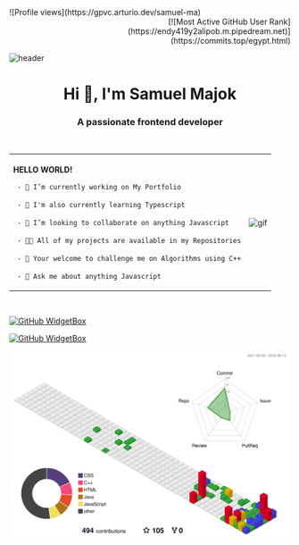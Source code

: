 <div align="left">  ![Profile views](https://gpvc.arturio.dev/samuel-ma) </div>  <div align="right">[![Most Active GitHub User Rank](https://endy419y2alipob.m.pipedream.net)](https://commits.top/egypt.html)  </div>
   

![header](https://capsule-render.vercel.app/api?type=waving&color=0:1870d5,35:1aa7ec,100:4adede&height=300&width=100%&section=header&text=SoniQ%20&fontSize=90&descAlignY=40)

<h1 align="center">Hi 👋, I'm Samuel Majok</h1>
<h3 align="center">A passionate frontend developer</h3>

<br>

<table border="0">
 <tr>
    <td> 
     <br>
     <strong>HELLO WORLD!</strong>
     
     - 🔭 I’m currently working on My Portfolio

     - 🌱 I'm also currently learning Typescript

     - 👯 I’m looking to collaborate on anything Javascript

     - 👨‍💻 All of my projects are available in my Repositories

     - 📝 Your welcome to challenge me on Algorithms using C++

     - 💬 Ask me about anything Javascript
     
     
     
   </td>
  
   <td>
      <img width="375" align="center" alt="gif" src="https://i.pinimg.com/originals/7e/6c/9a/7e6c9aaa92780d1674141ed2e30faab3.gif">
   </td>
 </tr>
  
</table>

<br>

[![GitHub WidgetBox](https://github-widgetbox.vercel.app/api/profile?username=samuel-ma&data=followers,repositories,stars,commits)](https://github.com/samuel-ma/github-widgetbox)

[![GitHub WidgetBox](https://github-widgetbox.vercel.app/api/skills?names=ts,css,markdown,python,json,cpp,c,html,java,xml,js,mysql,sass,kotlin)](https://github.com/Jurredr/github-widgetbox)

![](./profile-3d-contrib/profile-gitblock.svg)


